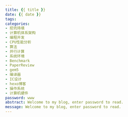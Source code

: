 ```yaml
---
title: {{ title }}
date: {{ date }}
tags:
categories: 
- 挖坑待填
- 计算机体系架构
- 编程开发
- CPU性能分析
- 算法
- 并行计算
- 系统环境
- Benchmark
- PaperReview
- gem5
- 编译器
- IC设计
- hexo博客
- 操作系统
- 计算机硬件
password: www
abstract: Welcome to my blog, enter password to read.
message: Welcome to my blog, enter password to read.
---
```

